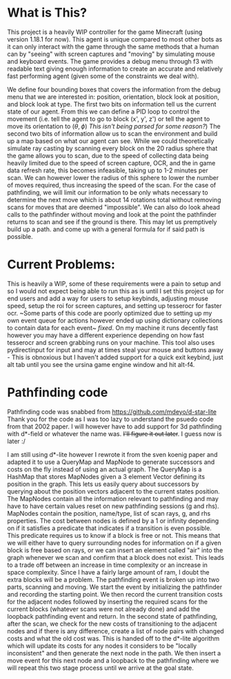 # What is This?
This project is a heavily WIP controller for the game Minecraft (using version 1.18.1 for now). This agent is unique compared to most other bots as it can only interact with the game through the same methods that a human can by "seeing" with screen captures and "moving" by simulating mouse and keyboard events. The game provides a debug menu through f3 with readable text giving enough information to create an accurate and relatively fast performing agent (given some of the constraints we deal with).


We define four bounding boxes that covers the information from the debug menu that we are interested in: position, orientation, block look at position, and block look at type. The first two bits on information tell us the current state of our agent. From this we can define a PID loop to control the movement (i.e. tell the agent to go to block (x', y', z') or tell the agent to move its orientation to
$(\theta, \phi)$ *This isn't being parsed for some reason?*)
The second two bits of information allow us to scan the environment and build up a map based on what our agent can see. While we could theoretically simulate ray casting by scanning every block on the 20 radius sphere that the game allows you to scan, due to the speed of collecting data being heavily limited due to the speed of screen capture, OCR, and the in game data refresh rate, this becomes infeasible, taking up to 1-2 minutes per scan. We can however lower the radius of this sphere to lower the number of moves required, thus increasing the speed of the scan. For the case of pathfinding, we will limit our information to be only whats necessary to determine the next move which is about 14 rotations total without removing scans for moves that are deemed "impossible". We can also do look ahead calls to the pathfinder without moving and look at the point the pathfinder returns to scan and see if the ground is there. This may let us premptively build up a path. and come up with a general formula for if said path is possible.

# Current Problems:

This is heavily a WIP, some of these requirements were a pain to setup and so I would not expect being able to run this as is until I set this project up for end users and add a way for users to setup keybinds, adjusting mouse speed, setup the roi for screen captures, and setting up tesserocr for faster ocr. ~Some parts of this code are poorly optimized due to setting up my own event queue for actions however ended up using dictionary collections to contain data for each event~ *fixed*. On my machine it runs decently fast however you may have a different experience depending on how fast tesserocr and screen grabbing runs on your machine. This tool also uses pydirectinput for input and may at times steal your mouse and buttons away - This is obnoxious but I haven't added support for a quick exit keybind, just alt tab until you see the ursina game engine window and hit alt-f4.

# Pathfinding code
Pathfinding code was snabbed from https://github.com/mdeyo/d-star-lite
Thank you for the code as I was too lazy to understand the psuedo code from that 2002 paper. I will however have to add support for 3d pathfinding with d*-field or whatever the name was. ~~I'll figure it out later~~. I guess now is later :/

I am still using d*-lite however I rewrote it from the sven koenig paper and adapted it to use a QueryMap and MapNode to generate successors and costs on the fly instead of using an actual graph. The QueryMap is a HashMap that stores MapNodes given a 3 element Vector defining its position in the graph. This lets us easily query about successors by querying about the position vectors adjacent to the current states position. The MapNodes contain all the information relevant to pathfinding and may have to have certain values reset on new pathfinding sessions (g and rhs). MapNodes contain the position, name/type, list of scan rays, g, and rhs properties. The cost between nodes is defined by a 1 or infinity depending on if it satisfies a predicate that indicates if a transition is even possible. This predicate requires us to know if a block is free or not. This means that we will either have to query surrounding nodes for information on if a given block is free based on rays, or we can insert an element called "air" into the graph whenever we scan and confirm that a block does not exist. This leads to a trade off between an increase in time complexity or an increase in space complexity. Since I have a fairly large amount of ram, I doubt the extra blocks will be a problem. The pathfinding event is broken up into two parts, scanning and moving. We start the event by initializing the pathfinder and recording the starting point. We then record the current transition costs for the adjacent nodes followed by inserting the required scans for the current blocks (whatever scans were not already done) and add the loopback pathfinding event and return. In the second state of pathfinding, after the scan, we check for the new costs of transitioning to the adjacent nodes and if there is any difference, create a list of node pairs with changed costs and what the old cost was. This is handed off to the d*-lite algorithm which will update its costs for any nodes it considers to be "locally inconsistent" and then generate the next node in the path. We then insert a move event for this next node and a loopback to the pathfinding where we will repeat this two stage process until we arrive at the goal state.

